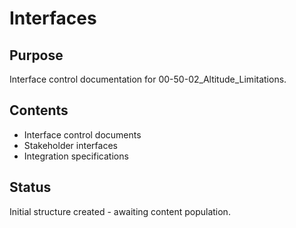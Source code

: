 # Interfaces

## Purpose
Interface control documentation for 00-50-02_Altitude_Limitations.

## Contents
- Interface control documents
- Stakeholder interfaces
- Integration specifications

## Status
Initial structure created - awaiting content population.
